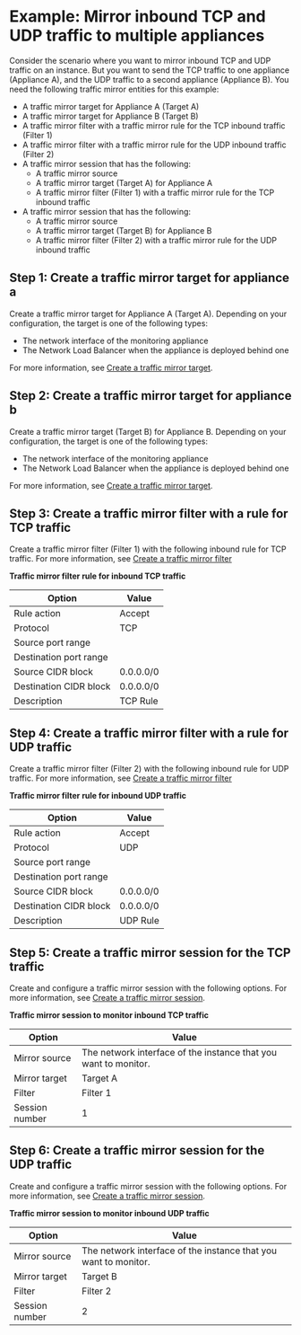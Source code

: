 # Example: Mirror inbound TCP and UDP traffic to multiple appliances<a name="tm-example-inbound-tcp-udp"></a>

Consider the scenario where you want to mirror inbound TCP and UDP traffic on an instance\. But you want to send the TCP traffic to one appliance \(Appliance A\), and the UDP traffic to a second appliance \(Appliance B\)\. You need the following traffic mirror entities for this example:
+ A traffic mirror target for Appliance A \(Target A\)
+ A traffic mirror target for Appliance B \(Target B\)
+ A traffic mirror filter with a traffic mirror rule for the TCP inbound traffic \(Filter 1\)
+ A traffic mirror filter with a traffic mirror rule for the UDP inbound traffic \(Filter 2\)
+ A traffic mirror session that has the following:
  + A traffic mirror source
  + A traffic mirror target \(Target A\) for Appliance A
  + A traffic mirror filter \(Filter 1\) with a traffic mirror rule for the TCP inbound traffic
+ A traffic mirror session that has the following:
  + A traffic mirror source
  + A traffic mirror target \(Target B\) for Appliance B
  + A traffic mirror filter \(Filter 2\) with a traffic mirror rule for the UDP inbound traffic

## Step 1: Create a traffic mirror target for appliance a<a name="step-create-targetA"></a>

Create a traffic mirror target for Appliance A \(Target A\)\. Depending on your configuration, the target is one of the following types:
+ The network interface of the monitoring appliance
+ The Network Load Balancer when the appliance is deployed behind one

For more information, see [Create a traffic mirror target](traffic-mirroring-target.md#create-traffic-mirroring-target)\.

## Step 2: Create a traffic mirror target for appliance b<a name="step-create-targetB"></a>

Create a traffic mirror target \(Target B\) for Appliance B\. Depending on your configuration, the target is one of the following types:
+ The network interface of the monitoring appliance
+ The Network Load Balancer when the appliance is deployed behind one

For more information, see [Create a traffic mirror target](traffic-mirroring-target.md#create-traffic-mirroring-target)\.

## Step 3: Create a traffic mirror filter with a rule for TCP traffic<a name="step-create-filter-tcp"></a>

Create a traffic mirror filter \(Filter 1\) with the following inbound rule for TCP traffic\. For more information, see [Create a traffic mirror filter](traffic-mirroring-filter.md#create-traffic-mirroring-filter)


**Traffic mirror filter rule for inbound TCP traffic**  

| Option | Value | 
| --- | --- | 
| Rule action | Accept | 
| Protocol | TCP | 
| Source port range |  | 
| Destination port range |  | 
| Source CIDR block | 0\.0\.0\.0/0 | 
| Destination CIDR block | 0\.0\.0\.0/0 | 
| Description | TCP Rule | 

## Step 4: Create a traffic mirror filter with a rule for UDP traffic<a name="step-create-filter-tcp"></a>

Create a traffic mirror filter \(Filter 2\) with the following inbound rule for UDP traffic\. For more information, see [Create a traffic mirror filter](traffic-mirroring-filter.md#create-traffic-mirroring-filter)


**Traffic mirror filter rule for inbound UDP traffic**  

| Option | Value | 
| --- | --- | 
| Rule action | Accept | 
| Protocol | UDP | 
| Source port range |  | 
| Destination port range |  | 
| Source CIDR block | 0\.0\.0\.0/0 | 
| Destination CIDR block | 0\.0\.0\.0/0 | 
| Description | UDP Rule | 

## Step 5: Create a traffic mirror session for the TCP traffic<a name="step-create-session-tcp"></a>

Create and configure a traffic mirror session with the following options\. For more information, see [Create a traffic mirror session](traffic-mirroring-session.md#create-traffic-mirroring-session)\.


**Traffic mirror session to monitor inbound TCP traffic**  

| Option | Value | 
| --- | --- | 
| Mirror source | The network interface of the instance that you want to monitor\. | 
| Mirror target | Target A | 
| Filter | Filter 1 | 
| Session number | 1 | 

## Step 6: Create a traffic mirror session for the UDP traffic<a name="step-create-session-udp"></a>

Create and configure a traffic mirror session with the following options\. For more information, see [Create a traffic mirror session](traffic-mirroring-session.md#create-traffic-mirroring-session)\.


**Traffic mirror session to monitor inbound UDP traffic**  

| Option | Value | 
| --- | --- | 
| Mirror source | The network interface of the instance that you want to monitor\. | 
| Mirror target | Target B | 
| Filter | Filter 2 | 
| Session number | 2 | 